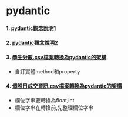# pydantic

#### 1. [pydantic觀念說明1](./README.ipynb)
#### 2. [pydantic觀念說明2](/README1.ipynb)
#### 3. [學生分數.csv檔案轉換為pydantic的架構](./csv1.ipynb)
- 自訂實體method和property

#### 4. [個股日成交資訊.csv檔案轉換為pydantic的架構](./csv.ipynb)
- 欄位字串要轉換為float,int
- 欄位字串在轉換前,先整理欄位字串